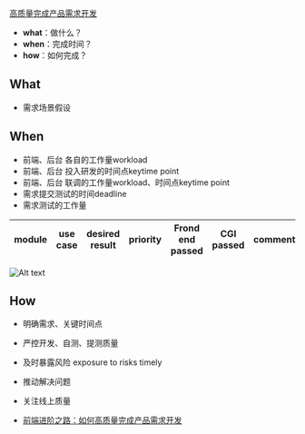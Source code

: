 [高质量完成产品需求开发](#top)

- **what**：做什么？
- **when**：完成时间？
- **how**：如何完成？

## What

- 需求场景假设

## When

- 前端、后台 各自的工作量workload
- 前端、后台 投入研发的时间点keytime point
- 前端、后台 联调的工作量workload、时间点keytime point
- 需求提交测试的时间deadline
- 需求测试的工作量

module|use case|desired result|priority| Frond end passed| CGI passed|  comment
---|---|---|---|---|---|---

![Alt text](image.png)

## How

- 明确需求、关键时间点
- 严控开发、自测、提测质量
- 及时暴露风险 exposure to risks timely
- 推动解决问题
- 关注线上质量

- [前端进阶之路：如何高质量完成产品需求开发](https://www.cnblogs.com/chyingp/p/how-to-finish-a-product-requirement-with-high-quality.html)
